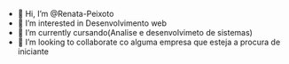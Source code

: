 - 👋 Hi, I’m @Renata-Peixoto
- 👀 I’m interested in  Desenvolvimento web
- 🌱 I’m currently  cursando(Analise e desenvolvimeto de sistemas)
- 💞️ I’m looking to collaborate  co alguma empresa que esteja  a procura de iniciante 


<!---
Renata-Peixoto/Renata-Peixoto is a ✨ special ✨ repository because its `README.md` (this file) appears on your GitHub profile.
You can click the Preview link to take a look at your changes.
--->
